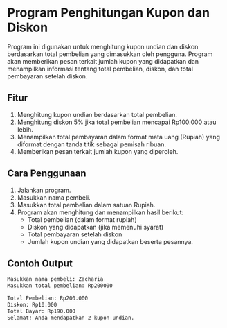 # Program Penghitungan Kupon dan Diskon

Program ini digunakan untuk menghitung kupon undian dan diskon berdasarkan total pembelian yang dimasukkan oleh pengguna. Program akan memberikan pesan terkait jumlah kupon yang didapatkan dan menampilkan informasi tentang total pembelian, diskon, dan total pembayaran setelah diskon.

## Fitur
1. Menghitung kupon undian berdasarkan total pembelian.
2. Menghitung diskon 5% jika total pembelian mencapai Rp100.000 atau lebih.
3. Menampilkan total pembayaran dalam format mata uang (Rupiah) yang diformat dengan tanda titik sebagai pemisah ribuan.
4. Memberikan pesan terkait jumlah kupon yang diperoleh.

## Cara Penggunaan
1. Jalankan program.
2. Masukkan nama pembeli.
3. Masukkan total pembelian dalam satuan Rupiah.
4. Program akan menghitung dan menampilkan hasil berikut:
   - Total pembelian (dalam format rupiah)
   - Diskon yang didapatkan (jika memenuhi syarat)
   - Total pembayaran setelah diskon
   - Jumlah kupon undian yang didapatkan beserta pesannya.

## Contoh Output
```bash
Masukkan nama pembeli: Zacharia
Masukkan total pembelian: Rp200000

Total Pembelian: Rp200.000
Diskon: Rp10.000
Total Bayar: Rp190.000
Selamat! Anda mendapatkan 2 kupon undian.
